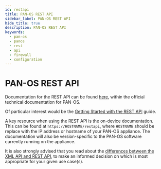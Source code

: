 ```yaml
---
id: restapi
title: PAN-OS REST API
sidebar_label: PAN-OS REST API
hide_title: true
description: PAN-OS REST API
keywords:
  - pan-os
  - panos
  - rest
  - api
  - firewall
  - configuration
---
```


# PAN-OS REST API

Documentation for the REST API can be found [here](https://docs.paloaltonetworks.com/pan-os/10-2/pan-os-panorama-api), within the official technical documentation for PAN-OS.

Of particular interest would be the [Getting Started with the REST API](https://docs.paloaltonetworks.com/pan-os/10-2/pan-os-panorama-api/get-started-with-the-pan-os-rest-api) guide.

A key resource when using the REST API is the on-device documentation. This can be found at `https://HOSTNAME/restapi`, where `HOSTNAME` should be replace with the IP address or hostname of your PAN-OS appliance. The documentation will also be version-specific to the PAN-OS software currently running on the appliance.

It is also strongly advised that you read about the [differences between the XML API and REST API](https://docs.paloaltonetworks.com/pan-os/10-2/pan-os-panorama-api/about-the-pan-os-xml-api), to make an informed decision on which is most appropriate for your given use case(s).
